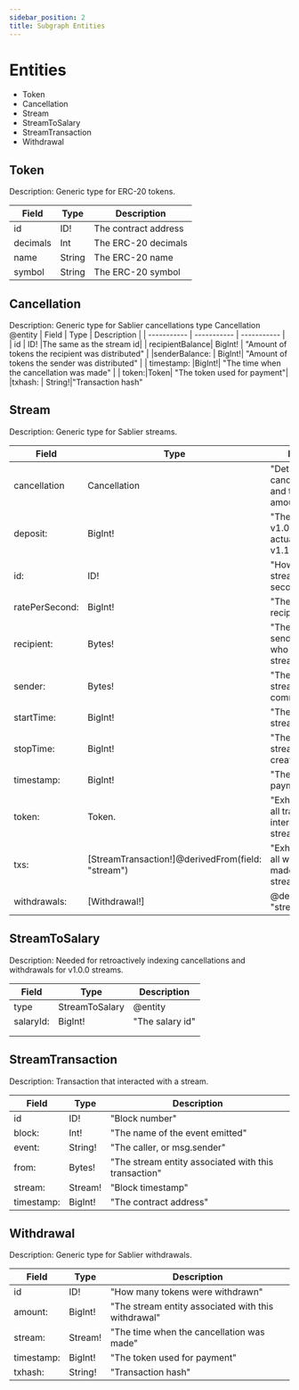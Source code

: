 ```yaml
---
sidebar_position: 2
title: Subgraph Entities
---
```


# Entities
- Token
- Cancellation
- Stream
- StreamToSalary
- StreamTransaction
- Withdrawal

##  Token
Description: Generic type for ERC-20 tokens.

| Field | Type | Description |
| ----------- | ----------- | ----------- |
| id | ID! | The contract address |
| decimals | Int | The ERC-20 decimals |
| name | String | The ERC-20 name |
| symbol | String | The ERC-20 symbol |

##   Cancellation
Description: Generic type for Sablier cancellations type Cancellation @entity
| Field | Type | Description |
| ----------- | ----------- | ----------- |
| id | ID! |The same as the stream id|
|  recipientBalance|  BigInt! | "Amount of tokens the recipient was distributed" |
|senderBalance:  | BigInt!|   "Amount of tokens the sender was distributed" |
| timestamp: |BigInt!| "The time when the cancellation was made" |
| token:|Token| "The token used for payment"|
|txhash: |  String!|"Transaction hash"
   
##  Stream
Description: Generic type for Sablier streams.

| Field | Type | Description |
| ----------- | ----------- | ----------- |
| cancellation | Cancellation |"Details about cancellation time and the distributed amounts"  |
|deposit:  |BigInt!|"The salary id in v1.0.0 and the actual stream id in v1.1.0"|
| id: | ID!| "How much is being streamed every second"|
|  ratePerSecond: |  BigInt! |   "The address of the recipient account" |
|recipient:|  Bytes!|"The address of the sender account, who created the streamed"|
|sender:|Bytes!| "The time when the stream commences"|
| startTime:|BigInt!| "The time when the stream stops"|
|stopTime:|BigInt!|  "The time when the stream was created"|
|timestamp: |  BigInt!|"The token used for payment"|
|token: |   Token. |"Exhaustive list of all transactions that interacted with the stream"|
| txs: |[StreamTransaction!]@derivedFrom(field: "stream")|  "Exhaustive list of all withdrawals made from the stream"|
|withdrawals: |   [Withdrawal!] | @derivedFrom(field: "stream")
 
   
##  StreamToSalary
Description: Needed for retroactively indexing cancellations and withdrawals for v1.0.0 streams.

| Field | Type | Description |
| ----------- | ----------- | ----------- |
| type| StreamToSalary |   @entity  |
|salaryId: | BigInt! |  "The salary id"
|  |  |  |
|  |  |  |


##  StreamTransaction
Description: Transaction that interacted with a stream.

| Field | Type | Description |
| ----------- | ----------- | ----------- |
| id | ID! | "Block number" |
|   block: |  Int! |  "The name of the event emitted" |
| event: |  String! | "The caller, or msg.sender" |
|  from: | Bytes!  |  "The stream entity associated with this transaction" |
|stream: | Stream!| "Block timestamp"|
|timestamp:| BigInt!| "The contract address"|
  

##   Withdrawal
Description: Generic type for Sablier withdrawals.

| Field | Type | Description |
| ----------- | ----------- | ----------- |
| id | ID! | "How many tokens were withdrawn" |
| amount: |BigInt!  | "The stream entity associated with this withdrawal" |
| stream:  | Stream! |   "The time when the cancellation was made" |
|  timestamp: | BigInt! | "The token used for payment" |
|txhash: |  String!|"Transaction hash"


